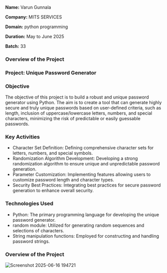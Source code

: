 **Name:** Varun Gunnala

**Company:** MITS SERVICES

**Domain:** python programming

**Duration:** May to June 2025

**Batch:** 33



### Overview of the Project


### Project: Unique Password Generator



### Objective
The objective of this project is to build a robust and unique password generator using Python. The aim is to create a tool that can generate highly secure and truly unique passwords based on user-defined criteria, such as length, inclusion of uppercase/lowercase letters, numbers, and special characters, minimizing the risk of predictable or easily guessable passwords.


### Key Activities
 * Character Set Definition: Defining comprehensive character sets for letters, numbers, and special symbols.
 * Randomization Algorithm Development: Developing a strong randomization algorithm to ensure unique and unpredictable password generation.
 * Parameter Customization: Implementing features allowing users to customize password length and character types.
 * Security Best Practices: Integrating best practices for secure password generation to enhance overall security.


### Technologies Used
 * Python: The primary programming language for developing the unique password generator.
 * random module: Utilized for generating random sequences and selections of characters.
 * String manipulation functions: Employed for constructing and handling password strings.

### Overview of the Project

![Screenshot 2025-06-16 194721](https://github.com/user-attachments/assets/e45951e7-12f8-4770-b80e-c25b8f724a9e)
